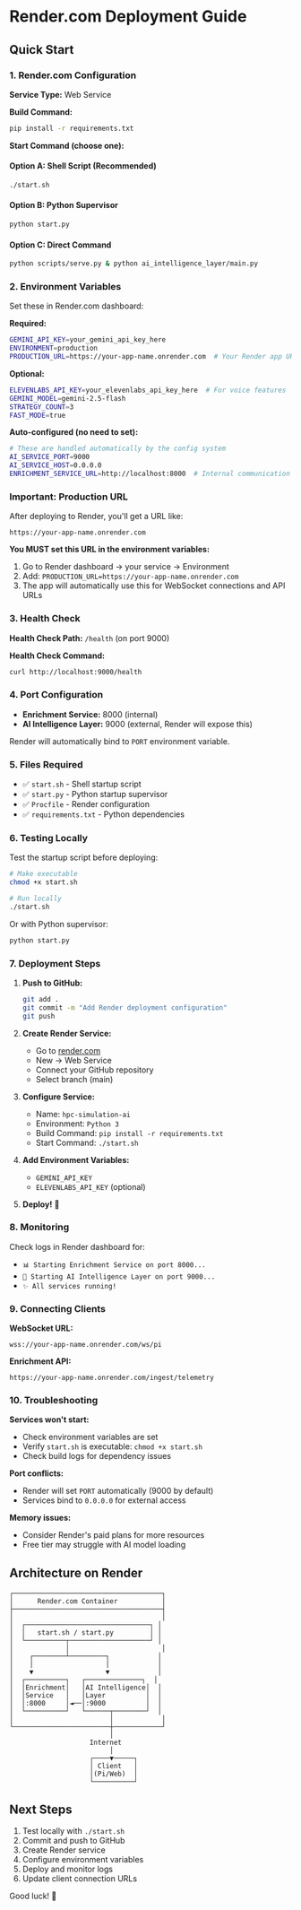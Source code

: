 # Render.com Deployment Guide

## Quick Start

### 1. Render.com Configuration

**Service Type:** Web Service

**Build Command:**
```bash
pip install -r requirements.txt
```

**Start Command (choose one):**

#### Option A: Shell Script (Recommended)
```bash
./start.sh
```

#### Option B: Python Supervisor
```bash
python start.py
```

#### Option C: Direct Command
```bash
python scripts/serve.py & python ai_intelligence_layer/main.py
```

### 2. Environment Variables

Set these in Render.com dashboard:

**Required:**
```bash
GEMINI_API_KEY=your_gemini_api_key_here
ENVIRONMENT=production
PRODUCTION_URL=https://your-app-name.onrender.com  # Your Render app URL
```

**Optional:**
```bash
ELEVENLABS_API_KEY=your_elevenlabs_api_key_here  # For voice features
GEMINI_MODEL=gemini-2.5-flash
STRATEGY_COUNT=3
FAST_MODE=true
```

**Auto-configured (no need to set):**
```bash
# These are handled automatically by the config system
AI_SERVICE_PORT=9000
AI_SERVICE_HOST=0.0.0.0
ENRICHMENT_SERVICE_URL=http://localhost:8000  # Internal communication
```

### Important: Production URL

After deploying to Render, you'll get a URL like:
```
https://your-app-name.onrender.com
```

**You MUST set this URL in the environment variables:**
1. Go to Render dashboard → your service → Environment
2. Add: `PRODUCTION_URL=https://your-app-name.onrender.com`
3. The app will automatically use this for WebSocket connections and API URLs

### 3. Health Check

**Health Check Path:** `/health` (on port 9000)

**Health Check Command:**
```bash
curl http://localhost:9000/health
```

### 4. Port Configuration

- **Enrichment Service:** 8000 (internal)
- **AI Intelligence Layer:** 9000 (external, Render will expose this)

Render will automatically bind to `PORT` environment variable.

### 5. Files Required

- ✅ `start.sh` - Shell startup script
- ✅ `start.py` - Python startup supervisor
- ✅ `Procfile` - Render configuration
- ✅ `requirements.txt` - Python dependencies

### 6. Testing Locally

Test the startup script before deploying:

```bash
# Make executable
chmod +x start.sh

# Run locally
./start.sh
```

Or with Python supervisor:

```bash
python start.py
```

### 7. Deployment Steps

1. **Push to GitHub:**
   ```bash
   git add .
   git commit -m "Add Render deployment configuration"
   git push
   ```

2. **Create Render Service:**
   - Go to [render.com](https://render.com)
   - New → Web Service
   - Connect your GitHub repository
   - Select branch (main)

3. **Configure Service:**
   - Name: `hpc-simulation-ai`
   - Environment: `Python 3`
   - Build Command: `pip install -r requirements.txt`
   - Start Command: `./start.sh`

4. **Add Environment Variables:**
   - `GEMINI_API_KEY`
   - `ELEVENLABS_API_KEY` (optional)

5. **Deploy!** 🚀

### 8. Monitoring

Check logs in Render dashboard for:
- `📊 Starting Enrichment Service on port 8000...`
- `🤖 Starting AI Intelligence Layer on port 9000...`
- `✨ All services running!`

### 9. Connecting Clients

**WebSocket URL:**
```
wss://your-app-name.onrender.com/ws/pi
```

**Enrichment API:**
```
https://your-app-name.onrender.com/ingest/telemetry
```

### 10. Troubleshooting

**Services won't start:**
- Check environment variables are set
- Verify `start.sh` is executable: `chmod +x start.sh`
- Check build logs for dependency issues

**Port conflicts:**
- Render will set `PORT` automatically (9000 by default)
- Services bind to `0.0.0.0` for external access

**Memory issues:**
- Consider Render's paid plans for more resources
- Free tier may struggle with AI model loading

## Architecture on Render

```
┌─────────────────────────────────────┐
│      Render.com Container           │
├─────────────────────────────────────┤
│                                     │
│  ┌───────────────────────────────┐ │
│  │   start.sh / start.py         │ │
│  └──────────┬────────────────────┘ │
│             │                       │
│    ┌────────┴─────────┐            │
│    │                  │            │
│    ▼                  ▼            │
│  ┌──────────┐   ┌──────────────┐  │
│  │Enrichment│   │AI Intelligence│  │
│  │Service   │   │Layer          │  │
│  │:8000     │◄──│:9000          │  │
│  └──────────┘   └──────┬────────┘  │
│                        │            │
└────────────────────────┼────────────┘
                         │
                    Internet
                         │
                    ┌────▼─────┐
                    │ Client   │
                    │(Pi/Web)  │
                    └──────────┘
```

## Next Steps

1. Test locally with `./start.sh`
2. Commit and push to GitHub
3. Create Render service
4. Configure environment variables
5. Deploy and monitor logs
6. Update client connection URLs

Good luck! 🎉
